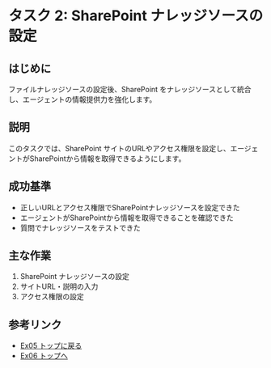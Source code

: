 # タスク 2: SharePoint ナレッジソースの設定

## はじめに
ファイルナレッジソースの設定後、SharePoint をナレッジソースとして統合し、エージェントの情報提供力を強化します。

## 説明
このタスクでは、SharePoint サイトのURLやアクセス権限を設定し、エージェントがSharePointから情報を取得できるようにします。

## 成功基準
- 正しいURLとアクセス権限でSharePointナレッジソースを設定できた
- エージェントがSharePointから情報を取得できることを確認できた
- 質問でナレッジソースをテストできた

## 主な作業
1. SharePoint ナレッジソースの設定
2. サイトURL・説明の入力
3. アクセス権限の設定

## 参考リンク
- [Ex05 トップに戻る](./Ex05.ja.md)
- [Ex06 トップへ](../Ex06/Ex06.ja.md)
